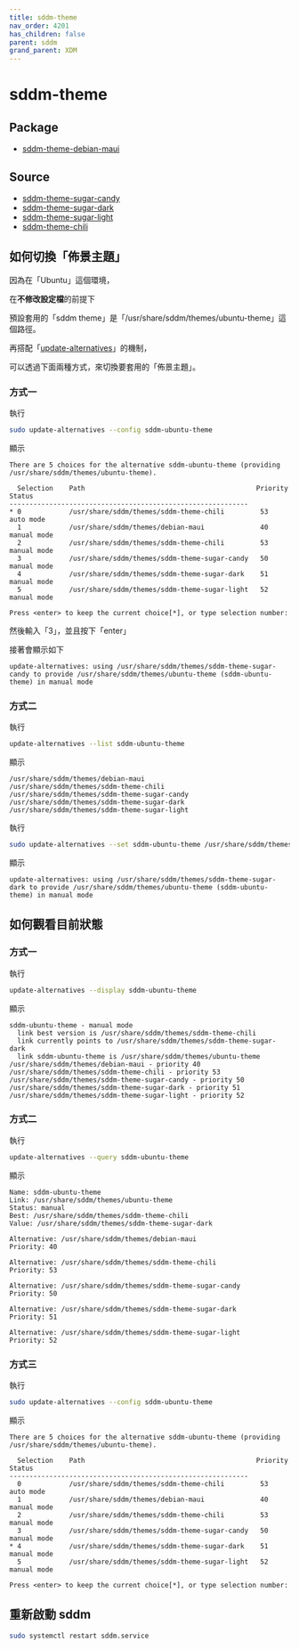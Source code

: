 ```yaml
---
title: sddm-theme
nav_order: 4201
has_children: false
parent: sddm
grand_parent: XDM
---
```



# sddm-theme


## Package

* [sddm-theme-debian-maui](sddm-theme-debian-maui)


## Source

* [sddm-theme-sugar-candy](sddm-theme-sugar-candy)
* [sddm-theme-sugar-dark](sddm-theme-sugar-dark)
* [sddm-theme-sugar-light](sddm-theme-sugar-light)
* [sddm-theme-chili](sddm-theme-chili)


## 如何切換「佈景主題」

因為在「Ubuntu」這個環境，

在**不修改設定檔**的前提下

預設套用的「sddm theme」是「/usr/share/sddm/themes/ubuntu-theme」這個路徑。

再搭配「[update-alternatives](https://manpages.ubuntu.com/manpages/jammy/en/man1/update-alternatives.1.html)」的機制，

可以透過下面兩種方式，來切換要套用的「佈景主題」。


### 方式一

執行

``` sh
sudo update-alternatives --config sddm-ubuntu-theme
```

顯示

```
There are 5 choices for the alternative sddm-ubuntu-theme (providing /usr/share/sddm/themes/ubuntu-theme).

  Selection    Path                                           Priority   Status
------------------------------------------------------------
* 0            /usr/share/sddm/themes/sddm-theme-chili         53        auto mode
  1            /usr/share/sddm/themes/debian-maui              40        manual mode
  2            /usr/share/sddm/themes/sddm-theme-chili         53        manual mode
  3            /usr/share/sddm/themes/sddm-theme-sugar-candy   50        manual mode
  4            /usr/share/sddm/themes/sddm-theme-sugar-dark    51        manual mode
  5            /usr/share/sddm/themes/sddm-theme-sugar-light   52        manual mode

Press <enter> to keep the current choice[*], or type selection number:
```

然後輸入「3」，並且按下「enter」

接著會顯示如下

```
update-alternatives: using /usr/share/sddm/themes/sddm-theme-sugar-candy to provide /usr/share/sddm/themes/ubuntu-theme (sddm-ubuntu-theme) in manual mode
```

### 方式二

執行

``` sh
update-alternatives --list sddm-ubuntu-theme
```

顯示

```
/usr/share/sddm/themes/debian-maui
/usr/share/sddm/themes/sddm-theme-chili
/usr/share/sddm/themes/sddm-theme-sugar-candy
/usr/share/sddm/themes/sddm-theme-sugar-dark
/usr/share/sddm/themes/sddm-theme-sugar-light
```

執行

``` sh
sudo update-alternatives --set sddm-ubuntu-theme /usr/share/sddm/themes/sddm-theme-sugar-dark
```

顯示

```
update-alternatives: using /usr/share/sddm/themes/sddm-theme-sugar-dark to provide /usr/share/sddm/themes/ubuntu-theme (sddm-ubuntu-theme) in manual mode
```


## 如何觀看目前狀態

### 方式一

執行

``` sh
update-alternatives --display sddm-ubuntu-theme
```

顯示

```
sddm-ubuntu-theme - manual mode
  link best version is /usr/share/sddm/themes/sddm-theme-chili
  link currently points to /usr/share/sddm/themes/sddm-theme-sugar-dark
  link sddm-ubuntu-theme is /usr/share/sddm/themes/ubuntu-theme
/usr/share/sddm/themes/debian-maui - priority 40
/usr/share/sddm/themes/sddm-theme-chili - priority 53
/usr/share/sddm/themes/sddm-theme-sugar-candy - priority 50
/usr/share/sddm/themes/sddm-theme-sugar-dark - priority 51
/usr/share/sddm/themes/sddm-theme-sugar-light - priority 52
```


### 方式二

執行

``` sh
update-alternatives --query sddm-ubuntu-theme
```

顯示

```
Name: sddm-ubuntu-theme
Link: /usr/share/sddm/themes/ubuntu-theme
Status: manual
Best: /usr/share/sddm/themes/sddm-theme-chili
Value: /usr/share/sddm/themes/sddm-theme-sugar-dark

Alternative: /usr/share/sddm/themes/debian-maui
Priority: 40

Alternative: /usr/share/sddm/themes/sddm-theme-chili
Priority: 53

Alternative: /usr/share/sddm/themes/sddm-theme-sugar-candy
Priority: 50

Alternative: /usr/share/sddm/themes/sddm-theme-sugar-dark
Priority: 51

Alternative: /usr/share/sddm/themes/sddm-theme-sugar-light
Priority: 52
```

### 方式三

執行

``` sh
sudo update-alternatives --config sddm-ubuntu-theme
```

顯示

```
There are 5 choices for the alternative sddm-ubuntu-theme (providing /usr/share/sddm/themes/ubuntu-theme).

  Selection    Path                                           Priority   Status
------------------------------------------------------------
  0            /usr/share/sddm/themes/sddm-theme-chili         53        auto mode
  1            /usr/share/sddm/themes/debian-maui              40        manual mode
  2            /usr/share/sddm/themes/sddm-theme-chili         53        manual mode
  3            /usr/share/sddm/themes/sddm-theme-sugar-candy   50        manual mode
* 4            /usr/share/sddm/themes/sddm-theme-sugar-dark    51        manual mode
  5            /usr/share/sddm/themes/sddm-theme-sugar-light   52        manual mode

Press <enter> to keep the current choice[*], or type selection number:
```

## 重新啟動 sddm

``` sh
sudo systemctl restart sddm.service
```
